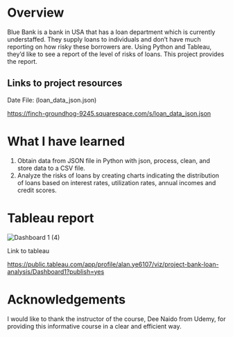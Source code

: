 # Overview
Blue Bank is a bank in USA that has a loan department which is currently understaffed. They supply loans to individuals and don’t have much reporting on how risky these
borrowers are. Using Python and Tableau, they’d like to see a report of the level of risks of loans. This project provides the report.

## Links to project resources
Date File: (loan_data_json.json)

https://finch-groundhog-9245.squarespace.com/s/loan_data_json.json

# What I have learned
1. Obtain data from JSON file in Python with json, process, clean, and store data to a CSV file.
2. Analyze the risks of loans by creating charts indicating the distribution of loans based on interest rates, utilization rates, annual incomes and credit scores.

# Tableau report
![Dashboard 1 (4)](https://user-images.githubusercontent.com/76865032/213982586-5114b62d-e8b6-4d1a-95ec-892eeab9463a.png)

Link to tableau

https://public.tableau.com/app/profile/alan.ye6107/viz/project-bank-loan-analysis/Dashboard1?publish=yes

# Acknowledgements
I would like to thank the instructor of the course, Dee Naido from Udemy, for providing this informative course in a clear and efficient way.
